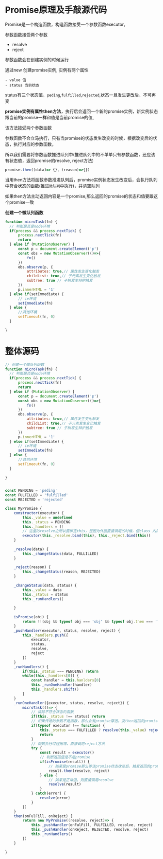 # Promise原理及手敲源代码

Promise是一个构造函数，构造函数接受一个参数函数executor，

参数函数接受两个参数

- resolve
- reject

参数函数会在创建实例的时候运行

通过new 创建promise实例, 实例有两个属性

	- value 值
	- status 当前状态

status有三个状态值，`peding`,`fulfilled`,`rejected`,状态一旦发生更改后，不可再变



**promise实例有属性then方法**，执行后会返回一个新的promise实例，新实例状态跟当前的promise一样和值是当前promise的值,

该方法接受两个参数函数

参数函数不会立马执行，只有当promise的状态发生改变的时候，根据改变后的状态，执行对应的参数函数，

所以我们需要将参数函数推进队列中(推进队列中的不单单只有参数函数，还应该有状态值，返回promise的resolve, reject方法)

```js
promise.then((data)=> {}, (reason)=>{})
```



当用then方法将函数参数推进队列后，promise实例状态发生改变后，会执行队列中符合状态的函数(推进`微队列`中执行)，并清空队列

如果then方法主动返回内容是一个promise,那么返回的promise的状态和值要跟这个promise一致



**创建一个微队列函数**

```js
function microTask(fn) {
  // 判断是否是node环境
  if(process && process.nextTick) {
      process.nextTick(fn)
      return
  } else if (MutationObserver) {
      const p = document.createElement('p')
      const obs = new MutationObserver(()=>{
          fn()
      })
      obs.observe(p, {
          attributes: true,// 属性发生变化触发
          childList: true,// 子元素发生变化触发
          subtree: true // 子树发生辩护触发
      })
      p.innerHTML = '1'
  } else if(setImmediate) {
      // ie环境
      setImmediate(fn)
  } else {
      //其他环境
      setTimeout(fn, 0)
  }
  
}
```









# 整体源码

```js
// 创建一个微队列函数
function microTask(fn) {
  // 判断是否是node环境
  if(process && process.nextTick) {
      process.nextTick(fn)
      return
  } else if (MutationObserver) {
      const p = document.createElement('p')
      const obs = new MutationObserver(()=>{
          fn()
      })
      obs.observe(p, {
          attributes: true,// 属性发生变化触发
          childList: true,// 子元素发生变化触发
          subtree: true // 子树发生辩护触发
      })
      p.innerHTML = '1'
  } else if(setImmediate) {
      // ie环境
      setImmediate(fn)
  } else {
      //其他环境
      setTimeout(fn, 0)
  }
  
}


const PENDING = 'peding'
const FULFILLED = 'fulfilled'
const REJECTED = 'rejected'

class MyPromise {
    constructor(executor) {
        this._value = undefined
        this._status = PENDING
        this._handlers = []
        // 这里的resolve之所以要绑定this，是因为外层直接调用的时候，但class 内的函数会处于严格模式下，this会是undefined
        executor(this._resolve.bind(this), this._reject.bind(this))
    }
    
    _resolve(data) {
        this._changeStatus(data, FULLILLED)
    }
    
    _reject(reason) {
        this._changeStatus(reason, REJECTED)
    }
    
    _changeStatus(data, status) {
        this._value = data
        this._status = status
       	this._runHandlers()
        
    }
    
    isPromise(obj) {
        return !!(obj && typeof obj === 'obj' && typeof obj.then === 'function')
    }
    _pushHandler(executor, status, resolve, reject) {
        this._handlers.push({
            executor,
            status,
            resolve,
            reject
        })
    }
    _runHandlers() {
        if(this._status === PENDING) return
        while(this._handlers[0]) {
            const handler = this.hanlders[0]
            this._runOneHandler(handler)
           	this._handlers.shift()
        }
    }
    _runOneHandler({executor, status, resolve, reject}) {
        microTask(()=> {
            // 排除不符合状态的函数
            if(this._status !== status) return
            // 如果传递的参数不是函数，那么会有promise穿透，及then返回的promise的状态和值都跟当前实例的一致
            if(typeof executor !== function) {
                this._status === FULFILLED ? resolve(this._value) reject(this._value)
                return
            }
            // 函数执行过程报错，直接调用reject方法
            try {
                const result = executor()
                // 判断返回值是不是promise
                if(isPromise(result)) {
                    // 如果是promise那么等该promise状态改变后，触发返回的promise的相应方法即可
                    result.then(resolve, reject)
                } else {
                    // 如果是正常值，则直接调用resolve
                    resolve(result)
                }
            } catch(error) {
                resolve(error)
            }
        })
    }
    then(onFulFill, onReject) {
        return new MyPromise((resolve, reject)=> {
            this._pushHandler(onFulFill, FULFILLED, resolve, reject)
            this._pushHandler(onReject, REJECTED, resolve, reject)
            this._runHandlers()
        }) 
    }
    
}
```















